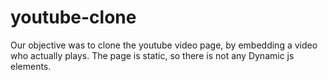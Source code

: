 # youtube-clone
Our objective was to clone the youtube video page, by embedding a video who actually plays.
The page is static, so there is not any Dynamic js elements.
